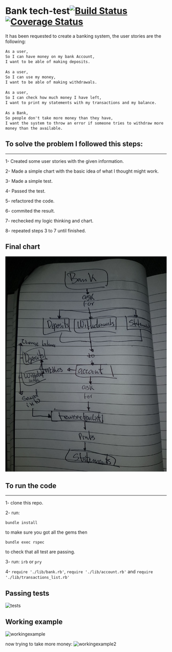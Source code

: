 Bank tech-test[![Build Status](https://travis-ci.org/cristhiandas/bank.svg?branch=master)](https://travis-ci.org/cristhiandas/bank)[![Coverage Status](https://coveralls.io/repos/github/cristhiandas/bank/badge.svg?branch=master)](https://coveralls.io/github/cristhiandas/bank?branch=master)
=================

It has been requested to create a banking system, the user stories are the following:

```
As a user,
So I can have money on my bank Account,
I want to be able of making deposits.

As a user,
So I can use my money,
I want to be able of making withdrawals.

As a user,
So I can check how much money I have left,
I want to print my statements with my transactions and my balance.

As a Bank,
So people don't take more money than they have,
I want the system to throw an error if someone tries to withdraw more money than the available.
```

## To solve the problem I followed this steps:
----
1- Created some user stories with the given information.

2- Made a simple chart with the basic idea of what I thought might work.

3- Made a simple test.

4- Passed the test.

5- refactored the code.

6- commited the result.

7- rechecked my logic thinking and chart.

8- repeated steps 3 to 7 until finished.

## Final chart
![chart](./public/chart.jpeg)

## To run the code
---

1- clone this repo.

2- run:
```
bundle install
```
to make sure you got all the gems then
```
bundle exec rspec
```
to check that all test are passing.

3- run:
```irb``` or ```pry```

4- ```require './lib/bank.rb'```, ```require './lib/account.rb'``` and ```require './lib/transactions_list.rb'```

## Passing tests
![tests](./public/tests.png)

## Working example
![workingexample](./public/example1.png)

now trying to take more money:
![workingexample2](./public/example2.png)
